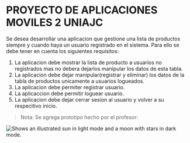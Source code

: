 # PROYECTO DE APLICACIONES MOVILES 2 UNIAJC

Se desea desarrollar una aplicacion que gestione una lista de productos siempre y cuando haya un usuario registrado en el sistema. 
Para ello se debe tener en cuenta los siguientes requisitos:

1. La aplicacion debe mostrar la lista de producto a usuarios no registrados mas no debera dejarlos manipular los datos de esta tabla.
2. La aplicacion debe dejar manipular(registrar y eliminar) los datos de la tabla de productos unicamente a usuarios logueados.
3. La aplicacion debe permiter registrar usuario.
4. La aplicaccion debe permitir loguear usuario.
5. La aplicacion debe dejar cerrar sesion al usuario y volver a su respecitivo inicio.

>Nota: Se agrega prototipo hecho por el profesor:
<picture>
  <img alt="Shows an illustrated sun in light mode and a moon with stars in dark mode." src="https://cvws.icloud-content.com/B/AXZ-Tdb4b2rmp3ppgcjduRvu65ZPAV3abwFp3_blRILUpy4NGfDHd-w9/IMG_3661.jpeg?o=Agizga7G-JuWY5443aHD3qR4GOwXNwY8qSxfF4-1NZvi&v=1&x=3&a=CAogCdDkpPnACmSAfYJh-Wgi5vOUEQB9gU9s6AkFPT1ym04SbxCBtcr7xDAYgZKm_cQwIgEAUgTu65ZPWgTHd-w9aiedEewV8NLerFQtXoo80OTTGGTn-fVwQK69Pr1mvjwkQLaG4wPj7R9yJxbqHmX__KzBdtIuRhDGxQGqQWaLNpJ2z8tXVa2-6XXIOs087oiwQw&e=1667783821&fl=&r=ecd4e903-714c-4a91-bbf1-8668babd6f29-1&k=qnc5YdpOqO2EnjifPn5Ogg&ckc=com.apple.photos.cloud&ckz=PrimarySync&y=1&p=68&s=UC8FnlanCWKPPo4idmMyDl4tgTw">
</picture>